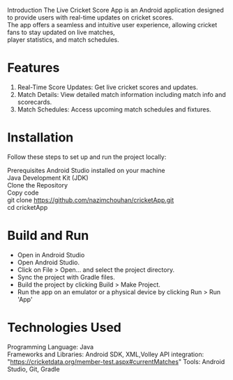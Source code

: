 Introduction
The Live Cricket Score App is an Android application designed to provide users with real-time updates on cricket scores.<Br> 
The app offers a seamless and intuitive user experience, allowing cricket fans to stay updated on live matches,<Br> 
player statistics, and match schedules.

# Features
1) Real-Time Score Updates: Get live cricket scores and updates.
2) Match Details: View detailed match information including match info and scorecards.
3) Match Schedules: Access upcoming match schedules and fixtures.

# Installation
Follow these steps to set up and run the project locally:

Prerequisites
Android Studio installed on your machine<Br>
Java Development Kit (JDK)<Br>
Clone the Repository<Br> 
Copy code<Br>
git clone https://github.com/nazimchouhan/cricketApp.git<Br>
cd cricketApp<Br>

# Build and Run
- Open in Android Studio<Br>
- Open Android Studio.<Br>
- Click on File > Open... and select the project directory.
- Sync the project with Gradle files.
- Build the project by clicking Build > Make Project.
- Run the app on an emulator or a physical device by clicking Run > Run 'App'

# Technologies Used
Programming Language: Java<Br>
Frameworks and Libraries: Android SDK, XML,Volley
API integration: "https://cricketdata.org/member-test.aspx#currentMatches"
Tools: Android Studio, Git, Gradle
